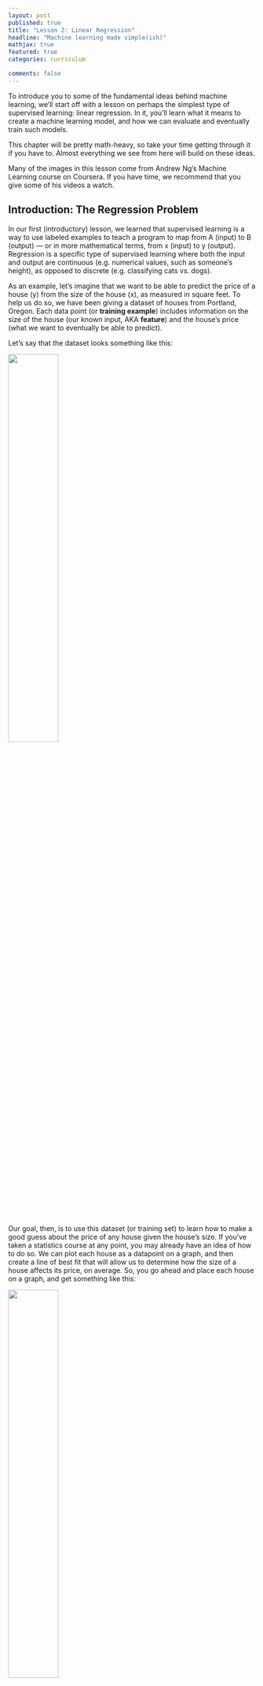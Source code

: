 ```yaml
---
layout: post
published: true
title: "Lesson 2: Linear Regression"
headline: "Machine learning made simple(ish)"
mathjax: true
featured: true
categories: curriculum

comments: false
---
```

To introduce you to some of the fundamental ideas behind machine learning, we’ll start off with a lesson on perhaps the simplest type of supervised learning: linear regression. In it, you’ll learn what it means to create a machine learning model, and how we can evaluate and eventually train such models.

This chapter will be pretty math-heavy, so take your time getting through it if you have to. Almost everything we see from here will build on these ideas.

Many of the images in this lesson come from Andrew Ng’s Machine Learning course on Coursera. If you have time, we recommend that you give some of his videos a watch.

Introduction: The Regression Problem
------
In our first (introductory) lesson, we learned that supervised learning is a way to use labeled examples to teach a program to map from A (input) to B (output) — or in more mathematical terms, from x (input) to y (output). Regression is a specific type of supervised learning where both the input and output are continuous (e.g. numerical values, such as someone’s height), as opposed to discrete (e.g. classifying cats vs. dogs).

As an example, let’s imagine that we want to be able to predict the price of a house (y) from the size of the house (x), as measured in square feet. To help us do so, we have been giving a dataset of houses from Portland, Oregon. Each data point (or **training example**) includes information on the size of the house (our known input, AKA **feature**) and the house’s price (what we want to eventually be able to predict).

Let’s say that the dataset looks something like this:

<img src="/images/lesson2/image_0.png" style="width: 45%;"/>

Our goal, then, is to use this dataset (or training set) to learn how to make a good guess about the price of any house given the house’s size. If you’ve taken a statistics course at any point, you may already have an idea of how to do so. We can plot each house as a datapoint on a graph, and then create a line of best fit that will allow us to determine how the size of a house affects its price, on average. So, you go ahead and place each house on a graph, and get something like this:

<img src="/images/lesson2/image_1.png" style="width: 45%;"/>

<!-- ![image alt text](images/lesson2/image_1.png) -->

Our next step is to create a **model** from the current data so that we can use it for future prediction. Judging by the graph, it looks like a straight line may fit the data relatively well. Thus, we can create our model in terms of a linear function, which, in previous math classes, you may have seen written in the form: $$y = mx + b$$.

This equation is all well and good, but in machine learning, we typically write out our linear regression models in a different form:



$$h_w(x) = w_0 + w_1x$$

<p style="text-align:center"><i>General Equation for a linear regression model</i></p>


In this case, $$h_w(x)$$ represents our **hypothesis** (also called a prediction), or our (educated) guess regarding the price of the house. The terms $$w_0$$ and $$w_1$$ are called the **parameters** of our model: as $$w_0$$(the y-intercept) and $$w_1$$(the slope) change, so does the shape of the line, and as a result, so does the model itself.

Once we pick some values for $$w_0$$ and $$w_1$$, we’ll be able to formulate our hypothesis as a simple function of x (the input, which in our case, is the size of the house). All we’d need to do to predict the price of a house is to find out how large the house is in square feet, and then feed that measurement as our $$x$$ value into the model.

(Note: The lone $$w_0$$ term is sometimes referred to as a “bias,” and thus denoted with a $$b$$ instead, but for now we’ll just keep it as $$w_0$$. The $$w_1$$ term can also be called a “**weight,**” since it describes how much we want to weigh our knowledge of the size of the house into our final price prediction. This terminology will make a bit more sense once we get to problems with more than one feature.

In some instances, such as in Andrew Ng’s machine learning course, $$\theta$$ may be used instead of $$w$$. Both symbols refer to the parameters of the model, so they’re more or less interchangeable. However, when we get to neural networks, we’ll see that most people use $$w$$ to refer to the weights of a model, so we’ll go ahead and follow that convention from the start.)

*Examples of different models generated from different choices of parameters.*
<img src="/images/lesson2/image_3.png" style="width: 600px;"/>

As you can see, we will get different shapes depending on the values that we pick for the parameters of our network ($$w_0$$ and $$w_1$$). Our goal, then, should be to pick values for our parameters so that our model (or our regression line) fits our training data well. If we can find a good set of values for $$w_0$$ and $$w_1$$, then we should be able to make accurate predictions about the price of any house, even if the house isn’t in our existing dataset.

In order to decide exactly what values to use for our parameters, though, we’ll need to define what exactly it means for a model (and its parameters) to be “good” —  an idea that we’ll explore in the following section.

*Objective: Find parameters that make our hypothesis a close fit. But how can we measure “closeness”?*
<img src="/images/lesson2/image_4.png" style="width: 30%;"/>

<p style="text-align: center;" markdown="1">[**Optional** Video: Linear Regression with One Variable (8:10) - Andrew Ng](https://www.youtube.com/watch?v=kHwlB_j7Hkc)</p>

Evaluation: Cost Functions
------
Before being able to find the optimal model to fit our training data, we’ll first need a way to numerically describe how good our model is. To do so, we’ll introduce what’s called a **cost function**: a measurement of the error of our model with respect to the actual data that we have. Once we have this error measurement, we’ll be able to pick parameter values that minimize the cost function, thereby giving us the most optimal model.

As we’ll see later, there are plenty of different cost functions out there. In this lesson though, we’ll focus one of the most widely used cost functions (especially for regression problems): the “**mean squared error**” (MSE). For each of the $$i$$ data points in our training set of size $$m$$, we’ll look at what our model would hypothesize the output to be given the input $$(h_w(x^{(i)})$$, where $$x$$ is the size of the house), versus the actual output (e.g. the actual price, $$y(i)$$), and calculate the error between the two. As the name suggests, we’ll then square the error to give an extra large penalty to very erroneous predictions, and then average these squared-errors over all training examples. (As a last step, we’ll divide the whole thing by two to make the math easier later on.)


*Simple visualization of Mean Squared Error*
<img src="/images/lesson2/image_5.gif" style="width: 25%;"/>

In the above diagram, each box represents the squared-error for one data point. Our objective, then, should be to minimize the total (or average) size of those boxes. To do this, we’ll need to write out our MSE cost function (typically denoted with the function $$J$$ in mathematical terms:

$$MSE \;Cost = J(w_0, w_1) = {\frac1{2m}}\sum_{i=0}^m(h_w(x^{(i)})-(y^{(i)})^2$$

<p style="text-align:center"><i>Formal Mean-Squared Error Cost Function</i></p>

Take a while to just look at this function definition if you have to. Starting with the right side of the equation: the $$i$$ superscripts denote different training examples, while the $$m$$ refers to the total number of training examples in our data set. Working our way from the inside out, we can see that we take the difference (or error) between our predicted price $$h_w(x^{(i)})$$ and the actual price $$y^{(i)}$$ for a certain training example, square this error, and then average over all training examples by summing the errors up and dividing by the number of examples ($$m$$). (We throw in a 2 in the denominator to make the math easier in the optimization step, where we’ll have to take differentiate the cost function to find its minimum, allowing the 2 in the exponent to cancel out with the 2 in the denominator.)

If we want, we can substitute in our definition of $$h_w(x)$$ into the cost function, making it more clear how $$J$$ is a function of our parameters $$w_0$$ and $$w_1$$. (You can think of $$x$$ and $$y$$ as constants, since they represent fixed data points in our training set.)

$$J(w_0, w_1) = {\frac1{2m}}\sum_{i=0}^m((w_0 + w_1x^{(i)}) - y^{(i)})^2$$

<p style="text-align:center"><i>MSE Cost Function in Terms of Model Parameters</i></p>

What this equation means is that as we change the parameters of our model, we directly change the shape of our regression line, affecting how large our error terms (and subsequently, the cost) will be. In fact, just like how we would plot any other function, we can try out some different values for $$w_0$$ and $$w_1$$, observe the cost that we get, and plot the results on a 3D graph.

*A plot of $$J(w_0, w_1)$$ at various $$w_0$$ and $$w_1$$ values*
<img src="/images/lesson2/image_6.png" style="width: 30%;"/>

Notice that the curve we get is **convex**, or bowl-shaped, meaning that there is only one minimum point. While not every cost function will have a convex graph, the fact that this specific graph is convex allows for some convenient properties. At the bottom of the curve, we have a set of parameters that provides the best fit for the training data, resulting in the minimum possible cost for our model. As we stray from these ideal parameter values, the regression line gets shifted further away from our actual data, resulting in an increase in the cost. Since our graph is completely convex, it is guaranteed that our minimum is a **global minimum**, as opposed to just a local one.

Our next step, then, should be to find out how exactly to discover the best possible values for $$w_0$$ and $$w_1$$ so that we end up at this minimum point. To do so, we’ll introduce a learning algorithm that is at the very core of modern machine learning/deep learning: gradient descent.

<h4 style="text-align:center;" markdown="1">Objective: find $$w_0$$, $$w1$$ that minimizes $$J(w_0, w_1)$$</h4>

<p style="text-align: center;" markdown="1">[**Optional** Video: Cost Funtion Intuition (8:48) - Andrew Ng](https://www.youtube.com/watch?v=0kns1gXLYg4)</p>

Optimization: Gradient Descent
------

If you’ve taken a decent amount of calculus, then you may already have an idea of how we could potentially find the minimum point of the cost function: by finding where the partial derivatives of the cost, with respect to both $$w_0$$ and $$w_1$$ is equal to zero. (If you haven’t taken multivariate calculus yet, the partial derivative is still pretty easy to understand: it’s the derivative of a function with respect to one of its inputs, if you hold the other inputs constant.)

While this analytical solution may seem appealing at first, it tends to be far too computationally expensive for more complex problems (i.e. problems with many more inputs/features). In these cases, gradient descent usually turns out to be a much more effective solution.

Before we get more into the math behind gradient descent, here’s a brief analogy that illustrates how it works: Let’s imagine that you’re stuck somewhere with lots of hilly terrain, and for whatever reason, you want to find your way to the bottom of a valley. Normally, you’d just take a look around to see where the deepest valley is, but since there’s a dense fog all around you, you can only look a few feet in any direction. Given these constraints, you make a plan of action: you first look around you to see which direction slants downward, and you take a small step in that direction, causing you to end up at a new point. From there, you then look around again, and take a step in the downward direction. You repeat this process until eventually, you find yourself at a minimum point, from which you can’t seem to go any lower. At last, you decide to stop at this point and take a well-deserved rest.

We can imagine our optimization problem, in which we want to find the minimum point of our cost function, in a similar way. (Remember that the cost is a function of our parameters, meaning that we want to find the values of our parameters such that we end up with the lowest possible cost.) We can imagine $$w_0$$ and $$w_1$$ as our $$x$$ and $$y$$ coordinates, and the cost $$J$$ as our elevation. Since we initially don’t know where the minimum is, we decide to start off with some small random values for both $$w_0$$ and $$w_1$$, placing us on a random point on the cost function graph. From this point, we want to find out which direction is “down” — in other words, what small changes in w0and w1will cause the cost to decrease.

To do this, we’ll calculate the gradient of the cost function, or the slope of the cost function in each direction. In more mathematical terms, the gradient is the partial derivative of the output (the cost) with respect to each of the inputs (our parameters). Knowing the gradient allows us the answer the question: if I shift $$w_0$$ and $$w_1$$ by just a tiny bit, how will the cost change? Once we have this gradient, we’ll be able to change $$w_0$$ and $$w_1$$ by a small amount so that we descend down our cost function graph, placing us at a slightly lower point on the graph. We then re-calculate the gradient at this new point, and take another step in the “down” direction. We repeat this process until we eventually converge at a local (or hopefully, global) minimum, where the parameter values result in a model with the best possible fit for our training data.

*Visualization of gradient descent with two parameters*
<img src="/images/lesson2/image_7.png" style="width: 63%"/>

In mathematical terms, the gradient descent algorithm can be formally written out as:

$$Repeat \;Until \;Convergence: { w_{j} := w_{j} -\alpha\frac{\delta }{\delta w_{j}}J(w0, w1) }$$

$$(For \;j = 0 \;and \;j=1)$$

This may seem a bit intimidating at first, but it’s a worthwhile exercise to try to parse it out. On the very right, you can see that we first take the partial derivative of the cost function with respect to each parameter $$w_j$$. This tells us how the cost will change if we decide to shift $$w_j$$ a tiny bit in the positive direction. We then scale this value by some amount $$\alpha$$ (which we’ll discuss in a moment), and then use it to update $$w_j$$ accordingly. We use subtraction in our update because we want to move in the downward direction of our cost function graph. By repeatedly updating each of our parameters in this way, we gradually move our line of best fit closer and closer to the training data, until we end up with our final model.

Regarding $$\alpha$$ (alpha): The symbol refers to the learning rate, which determines how large each downward step will be. Choosing a good learning rate can be an art in itself: too small and our model will learn too slowly; too large and we may end up overshooting the minimum once we get to the bottom, causing our gradient descent algorithm to diverge (i.e. bounce back and forth) rather than converge at the actual minimum.

*Learning rates and gradient descent convergence*
<img src="/images/lesson2/image_8.png" style="width: 45%;"/>

For our linear regression problem, the partial derivative terms are relatively easy to evaluate. Once we apply the power rule and chain rule to differentiate the cost function with respect to $$w_0$$ and $$w_1$$, we get these equations as our gradient descent updates:

*Gradient descent for linear regression with two parameters*
<img src="/images/lesson2/image_9.png" style="width: 35%;"/>

The red box contains the evaluated expression for $$\frac{\delta }{\delta w_{0}}J$$, and the blue box contains the evaluated expression for $$\frac{\delta }{\delta w_{1}}J$$ If you don’t completely understand these equations at first, that’s fine — what’s more important for now is that you understand the intuition behind cost functions and how we can optimize our model parameters by using gradient descent. If you would like more of a step-by-step demonstration of how we arrive at these equations, we recommend watching the videos below:

<p style="text-align:center;" markdown="1">[**Recommended Video**: Gradient Descent for Linear Regression (10:20) - Andrew Ng](https://www.youtube.com/watch?v=GtSf2T6Co80&t=539s)</p>

Note: While gradient descent is great for minimizing our cost, a lower cost doesn’t always make for a better model. For example, we can add polynomial terms to our model (i.e. line of best fit) if we want, but we have to be careful when doing so. Take a look at the graphic below: while the more complex model on the right has a very low cost, since the curve essentially passes through each of the data points, it wouldn’t do a good job of generalizing to new data — in other words, the model model is overfit to the training data.

*Examples of underfitting/overfitting a training set*
<img src="/images/lesson2/image_10.png" style="width: 70%;"/>

Remember that our original motivation for creating a model was so that we could make predictions for some output given some input(s). Our training examples were there to help us learn to make these predictions, but they weren’t the focus of our machine learning problem itself. In other words, we wanted to generalize beyond just the training data so that our model would work for new examples as well. As demonstrated above, a simpler model can sometimes be better at accomplishing this than a needlessly complex one.

Extension: Linear Regression with Multiple Variables
------
While the above methods work great for solving machine learning problems with only one input (e.g. the size of a house), almost every machine learning problem in real life has far more than just one input. Let’s say that now, instead of generating our prediction for the price of the house based on information about the house’s size alone, we want to factor in other features, such as the number of bedrooms it has, the age of the house, etc. To do so, we expand our training data to include more information about each house:

*Training set with multiple features, one output (price)*
<img src="/images/lesson2/image_11.png" style="width: 50%;"/>

In order to account for all these features, we’re going to need a different way to define our hypothesis: instead of just scaling our one feature by $$w_1$$ and adding on $$w_0$$, we’ll “weight” each feature by a certain amount depending on how important we think it is to the final output, and then sum up all these terms to generate our prediction. For each feature $$x_1, x_2, …, x_n$$, we’ll have a corresponding parameter $$w_1, w_2, ..., w_n$$ that will act as our weight. (For example, if we think that the number of bedrooms that the house has is more important to the price than the number of floors, then the weight corresponding to the number of bedrooms will be larger than the weight corresponding to the number of floors.) We’ll keep the lone $$w_0$$ term as well, so that we can shift the whole prediction up or down if doing so fits the data better.

$$h_{w}(x) = w_0 + w_1x_1 + w_2x_2 + ... + w_nx_n$$

*Our hypothesis (model) for multiple features*

If you’ve taken linear algebra, then you may recognize this type of weighted sum as a linear combination of our input features, which is a pretty good way to think about our new hypothesis formulation. If you’re familiar with matrices, you can also think of this weighted sum as a matrix multiplication of our **feature vector** (denoted with just $$x$$), which contains all our $$x_n$$ input terms, and our **parameter vector** (denoted with either $$w$$ or $$\theta$$ ), which contains all our $$w_n$$ (weight/parameter) terms. When we multiply the two vectors together, we get essentially the same equation as the one above, with each term listed out individually. If that doesn’t quite click yet, then we highly recommend that you watch the “Linear Regression with Multiple Variable” video linked below. Applied machine learning uses these matrix formulations a lot, so it’s important that you understand how vectors and matrix multiplication work.

Our cost function definition stays pretty much exactly the same as the one-feature case (we take the mean squared error between our predictions and the actual output values), but now instead of being a function of just $$w_0$$ and $$w_1$$, our cost is now a function of all the parameters in our model, since every parameter affects the predictions that our model generates.

*Updated definitions for multiple values*
<img src="/images/lesson2/image_12.png" style="width: 45%;"/>

Gradient descent, while made harder to visualize by the larger number of parameters, remains the same in principle as well. At each step, we look at our training data and find the gradient of the cost with respect to each of our model parameters. We then slightly shift each of our parameters (or weights) in a way that will decrease the cost. We repeat this for all of our parameters until we converge at a minimum, leaving us with our final prediction model.

*Updated gradient descent: multiple features*
<img src="/images/lesson2/image_13.png" style="width: 50%;"/>

<p style="text-align:center;" markdown="1">[**Recommended Video**: Linear Regression with Multiple Variables (8:22) - Andrew Ng](https://www.youtube.com/watch?v=Q4GNLhRtZNc&list=PLLssT5z_DsK-h9vYZkQkYNWcItqhlRJLN&index=18)</p>

Conclusion
------
If you’ve gotten this far, then congrats! You’ve made it a long way. You now have a pretty good grasp of the core techniques and algorithms behind modern, even cutting-edge, machine learning. You hopefully have a better idea, too, of where the “learning” in “machine learning” comes from. When people in machine learning say that they’re “training a model,” they usually mean applying gradient descent to optimize their model parameters to minimize the cost (just like in our housing price example), making gradient descent one of the most important/fundamental ideas in modern machine learning. In fact, as we’ll see later, almost all of deep learning (from facial recognition to playing Go) is based on this idea: using gradient descent to find the parameters of a model that minimize a certain cost function. In the coming lessons, we’ll see how we can apply gradient descent to other (often more interesting) problems beyond just linear regression, such as classification models and neural networks.
